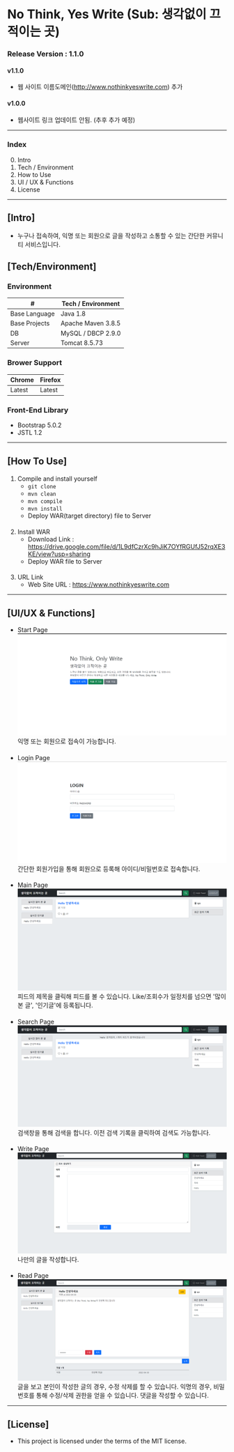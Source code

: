# No Think, Yes Write (Sub: 생각없이 끄적이는 곳)

### Release Version : 1.1.0

#### v1.1.0
* 웹 사이트 이름도메인(http://www.nothinkyeswrite.com) 추가

#### v1.0.0
* 웹사이트 링크 업데이트 안됨. (추후 추가 예정)
----
### Index
 0. Intro
 1. Tech / Environment
 2. How to Use
 3. UI / UX & Functions
 4. License

---
## [Intro]
* 누구나 접속하여, 익명 또는 회원으로 글을 작성하고 소통할 수 있는 간단한 커뮤니티 서비스입니다.

## [Tech/Environment]

### Environment
| #             | Tech / Environment |
|---------------|--------------------|
| Base Language | Java 1.8           |
| Base Projects | Apache Maven 3.8.5 |
| DB            | MySQL / DBCP 2.9.0 |
| Server        | Tomcat 8.5.73      | 

### Brower Support
| Chrome | Firefox |
|--------|---------|
| Latest | Latest  |

### Front-End Library
* Bootstrap 5.0.2
* JSTL 1.2

---
## [How To Use]

####
1. Compile and install yourself
    * `git clone`
    * `mvn clean`
    * `mvn compile`
    * `mvn install`
    * Deploy WAR(target directory) file to Server
####
    
2. Install WAR 
    * Download Link : https://drive.google.com/file/d/1L9dfCzrXc9hJiK7OYfRGUfJ52rqXE3KE/view?usp=sharing
    * Deploy WAR file to Server
####
    
3. URL Link
    * Web Site URL : https://www.nothinkyeswrite.com
---
## [UI/UX & Functions]
* Start Page
![](img/시작화면.png)
익명 또는 회원으로 접속이 가능합니다.
####

* Login Page
![](img/로그인.png)
간단한 회원가입을 통해 회원으로 등록해 아이디/비밀번호로 접속합니다.
####

* Main Page
![](img/메인.png)
피드의 제목을 클릭해 피드를 볼 수 있습니다. Like/조회수가 일정치를 넘으면 '많이 본 글', '인기글'에 등록됩니다.
####

* Search Page
  ![](img/검색.png)
검색창을 통해 검색을 합니다. 이전 검색 기록을 클릭하여 검색도 가능합니다.
####

* Write Page
![](img/글쓰기.png)
나만의 글을 작성합니다.
####

* Read Page
![](img/글보기.png)
글을 보고 본인이 작성한 글의 경우, 수정 삭제를 할 수 있습니다. 익명의 경우, 비밀번호를 통해 수정/삭제 권한을 얻을 수 있습니다.
댓글을 작성할 수 있습니다.

----
## [License]
* This project is licensed under the terms of the MIT license.
